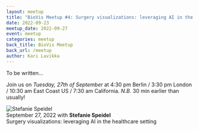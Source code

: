 ```yaml
---
layout: meetup
title: "BioVis Meetup #4: Surgery visualizations: leveraging AI in the healthcare setting"
date: 2022-09-23
meetup_date: 2022-09-27
event: meetup
categories: meetup
back_title: BioVis Meetup
back_url: /meetup
author: Kari Lavikka
---
```


To be written...

Join us on _Tuesday, 27th of September_ at 4:30 pm Berlin / 3:30 pm
London / 10:30 am East Coast US / 7:30 am California. _N.B._ 30 min earlier than usually!

<div class="scalable-banner meetup-speaker-banner">
    <img src="{{ site.baseurl }}/images/speakers/Speidel.jpg" alt="Stefanie Speidel" />
    <div>
        <div>September 27, 2022 with <strong>Stefanie Speidel</strong></div>
        <div class="title">Surgery visualizations: leveraging AI in the healthcare setting</div>
    </div>
</div>
